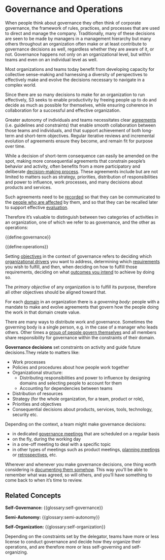 # Governance and Operations


When people think about governance they often think of corporate governance, the framework of rules, practices, and processes that are used to direct and manage the company. Traditionally, many of these decisions are seen to be made by managers in a management hierarchy but many others throughout an organization often make or at least contribute to governance decisions as well, regardless whether they are aware of it, or not. Governance happens not only on an organizational level, but within teams and even on an individual level as well.

Most organizations and teams today benefit from developing capacity for collective sense-making and harnessing a diversity of perspectives to effectively make and evolve the decisions necessary to navigate in a complex world.

Since there are so many decisions to make for an organization to run effectively, S3 seeks to enable productivity by freeing people up to do and decide as much as possible for themselves, while ensuring coherence in collaboration for a successful and effective organization.

Greater autonomy of individuals and teams necessitates clear [agreements](glossary:agreement) (i.e. guidelines and constraints) that enable smooth collaboration between those teams and individuals, and that support achievement of both long-term and short-term objectives. Regular iterative reviews and incremental evolution of agreements ensure they become, and remain fit for purpose over time.

While a decision of short-term consequence can easily be amended on the spot, making more consequential agreements that constrain people’s behavior and activity, often benefits from a more participatory and deliberate [decision-making process](section:consent-decision-making). These agreements include but are not limited to matters such as strategy, priorities, distribution of responsibilities and power to influence, work processes, and many decisions about products and services.


Such agreements need to be [recorded](section:record-governance-agreements) so that they can be communicated to the [people who are affected](section:equivalence) by them, and so that they can be recalled later to support effective [evaluation](section:evaluate-and-evolve-agreements).

Therefore it’s valuable to distinguish between two categories of activities in an organization, one of which we refer to as governance, and the other as operations:

{{define:governance}}

{{define:operations}}

Setting [objectives](glossary:objectives) in the context of governance refers to deciding which [organizational drivers](glossary:organizational-drive) you want to address, determining which [requirements](glossary:requirement) you wish to fulfill, and then, when deciding on how to fulfill those requirements, deciding on what [outcomes you intend](section:clarify-intended-outcome) to achieve by doing so.

The _primary objective_ of any organization is to fulfill its purpose, therefore all other objectives should be aligned toward that.

For each [domain](glossary:domain) in an organization there is a _governing body_: people with a mandate to make and evolve agreements that govern how the people doing the work in that domain create value.

There are many ways to distribute work and governance. Sometimes the governing body is a single person, e.g. in the case of a manager who leads others. Other times a [group of people govern themselves](section:circle) and all members share responsibility for governance within the constraints of their domain.

**Governance decisions** set constraints on activity and guide future decisions.They relate to matters like:


-   Work processes
-   Policies and procedures about how people work together
-   Organizational structure:
    -   Distributing responsibilities and power to influence by designing domains and selecting people to account for them
    -   Accounting for dependencies between teams
-   Distribution of resources
-   Strategy (for the whole organization, for a team, product or role),
-   Priorities and objectives
-   Consequential decisions about products, services, tools, technology, security etc.

Depending on the context, a team might make governance decisions:



-   in dedicated [governance meetings](section:governance-meeting) that are scheduled on a regular basis
-   on the fly, during the working day
-   in a one-off meeting to deal with a specific topic
-   in other types of meetings such as product meetings, [planning meetings](section:planning-and-review-meetings) or [retrospectives](section:retrospective), etc.

Wherever and whenever you make governance decisions, one thing worth considering is [documenting them somehow](section:record-governance-agreements). This way you’ll be able to remember what was agreed, so will others, and you’ll have something to come back to when it’s time to review.


## Related Concepts

**Self-Governance:** {{glossary:self-governance}}

**Semi-Autonomy:** {{glossary:semi-autonomy}}

**Self-Organization:** {{glossary:self-organization}}

Depending on the constraints set by the delegator, teams have more or less license to conduct governance and decide how they organize their operations, and are therefore more or less self-governing and self-organizing.
